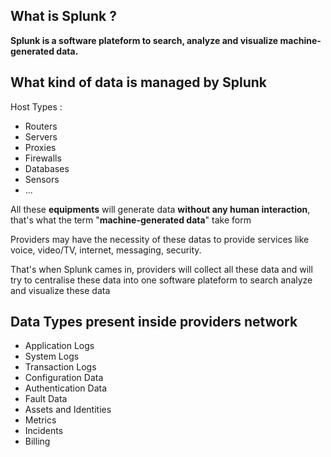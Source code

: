 ## What is Splunk ? ##

**Splunk is a software plateform to search, analyze and visualize machine-generated data.**

## What kind of data is managed by Splunk ##

Host Types : 
- Routers
- Servers
- Proxies
- Firewalls
- Databases
- Sensors
- ...

All these **equipments** will generate data **without any human interaction**, that's what the term "**machine-generated data**" take form

Providers may have the necessity of these datas to provide services like voice, video/TV, internet, messaging, security.

That's when Splunk cames in, providers will collect all these data and will try to centralise these data into one software plateform to search analyze and visualize these data

## Data Types present inside providers network ##

- Application Logs
- System Logs
- Transaction Logs
- Configuration Data
- Authentication Data
- Fault Data
- Assets and Identities
- Metrics
- Incidents
- Billing
